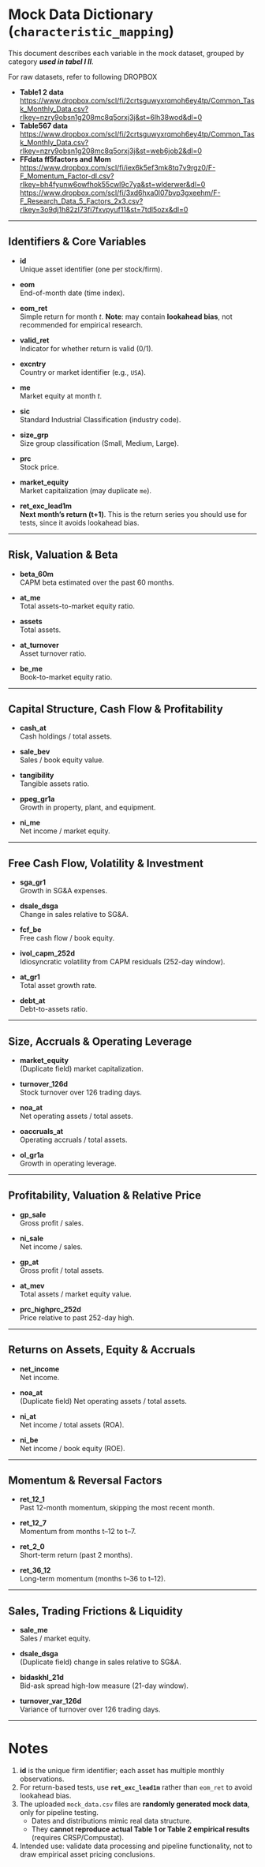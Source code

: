 # Mock Data Dictionary (`characteristic_mapping`)

This document describes each variable in the mock dataset, grouped by category ***used in tabel I II***.  

For raw datasets, refer to following DROPBOX
* **Table1 2 data** https://www.dropbox.com/scl/fi/2crtsguwyxrqmoh6ey4tp/Common_Task_Monthly_Data.csv?rlkey=nzry9obsn1g208mc8q5orxj3j&st=6lh38wod&dl=0
* **Table567 data** https://www.dropbox.com/scl/fi/2crtsguwyxrqmoh6ey4tp/Common_Task_Monthly_Data.csv?rlkey=nzry9obsn1g208mc8q5orxj3j&st=web6job2&dl=0
* **FFdata ff5factors and Mom** https://www.dropbox.com/scl/fi/iex6k5ef3mk8tq7v9rgz0/F-F_Momentum_Factor-dl.csv?rlkey=bh4fyunw6owfhok55cwl9c7ya&st=wlderwer&dl=0
https://www.dropbox.com/scl/fi/3xd6hxa0l07bvp3gxeehm/F-F_Research_Data_5_Factors_2x3.csv?rlkey=3o9dj1h82zl73fi7fxvpyuf11&st=7tdl5ozx&dl=0

---

## Identifiers & Core Variables
- **id**  
  Unique asset identifier (one per stock/firm).  

- **eom**  
  End-of-month date (time index).  

- **eom_ret**  
  Simple return for month *t*. **Note**: may contain **lookahead bias**, not recommended for empirical research.  

- **valid_ret**  
  Indicator for whether return is valid (0/1).  

- **excntry**  
  Country or market identifier (e.g., `USA`).  

- **me**  
  Market equity at month *t*.  

- **sic**  
  Standard Industrial Classification (industry code).  

- **size_grp**  
  Size group classification (Small, Medium, Large).  

- **prc**  
  Stock price.  

- **market_equity**  
  Market capitalization (may duplicate `me`).  

- **ret_exc_lead1m**  
  **Next month’s return (t+1)**. This is the return series you should use for tests, since it avoids lookahead bias.  

---

## Risk, Valuation & Beta
- **beta_60m**  
  CAPM beta estimated over the past 60 months.  

- **at_me**  
  Total assets-to-market equity ratio.  

- **assets**  
  Total assets.  

- **at_turnover**  
  Asset turnover ratio.  

- **be_me**  
  Book-to-market equity ratio.  

---

## Capital Structure, Cash Flow & Profitability
- **cash_at**  
  Cash holdings / total assets.  

- **sale_bev**  
  Sales / book equity value.  

- **tangibility**  
  Tangible assets ratio.  

- **ppeg_gr1a**  
  Growth in property, plant, and equipment.  

- **ni_me**  
  Net income / market equity.  

---

## Free Cash Flow, Volatility & Investment
- **sga_gr1**  
  Growth in SG&A expenses.  

- **dsale_dsga**  
  Change in sales relative to SG&A.  

- **fcf_be**  
  Free cash flow / book equity.  

- **ivol_capm_252d**  
  Idiosyncratic volatility from CAPM residuals (252-day window).  

- **at_gr1**  
  Total asset growth rate.  

- **debt_at**  
  Debt-to-assets ratio.  

---

## Size, Accruals & Operating Leverage
- **market_equity**  
  (Duplicate field) market capitalization.  

- **turnover_126d**  
  Stock turnover over 126 trading days.  

- **noa_at**  
  Net operating assets / total assets.  

- **oaccruals_at**  
  Operating accruals / total assets.  

- **ol_gr1a**  
  Growth in operating leverage.  

---

## Profitability, Valuation & Relative Price
- **gp_sale**  
  Gross profit / sales.  

- **ni_sale**  
  Net income / sales.  

- **gp_at**  
  Gross profit / total assets.  

- **at_mev**  
  Total assets / market equity value.  

- **prc_highprc_252d**  
  Price relative to past 252-day high.  

---

## Returns on Assets, Equity & Accruals
- **net_income**  
  Net income.  

- **noa_at**  
  (Duplicate field) Net operating assets / total assets.  

- **ni_at**  
  Net income / total assets (ROA).  

- **ni_be**  
  Net income / book equity (ROE).  

---

## Momentum & Reversal Factors
- **ret_12_1**  
  Past 12-month momentum, skipping the most recent month.  

- **ret_12_7**  
  Momentum from months t–12 to t–7.  

- **ret_2_0**  
  Short-term return (past 2 months).  

- **ret_36_12**  
  Long-term momentum (months t–36 to t–12).  

---

## Sales, Trading Frictions & Liquidity
- **sale_me**  
  Sales / market equity.  

- **dsale_dsga**  
  (Duplicate field) change in sales relative to SG&A.  

- **bidaskhl_21d**  
  Bid-ask spread high-low measure (21-day window).  

- **turnover_var_126d**  
  Variance of turnover over 126 trading days.  

---

# Notes
1. **id** is the unique firm identifier; each asset has multiple monthly observations.  
2. For return-based tests, use **`ret_exc_lead1m`** rather than `eom_ret` to avoid lookahead bias.  
3. The uploaded `mock_data.csv` files are **randomly generated mock data**, only for pipeline testing.  
   - Dates and distributions mimic real data structure.  
   - They **cannot reproduce actual Table 1 or Table 2 empirical results** (requires CRSP/Compustat).  
4. Intended use: validate data processing and pipeline functionality, not to draw empirical asset pricing conclusions.  
